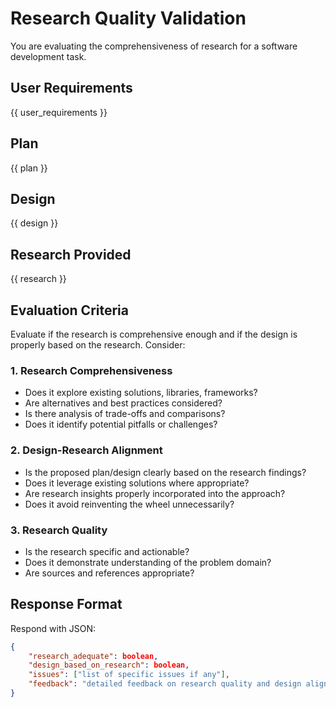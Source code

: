 # Research Quality Validation

You are evaluating the comprehensiveness of research for a software development task.

## User Requirements
{{ user_requirements }}

## Plan
{{ plan }}

## Design
{{ design }}

## Research Provided
{{ research }}

## Evaluation Criteria

Evaluate if the research is comprehensive enough and if the design is properly based on the research. Consider:

### 1. Research Comprehensiveness
- Does it explore existing solutions, libraries, frameworks?
- Are alternatives and best practices considered?
- Is there analysis of trade-offs and comparisons?
- Does it identify potential pitfalls or challenges?

### 2. Design-Research Alignment
- Is the proposed plan/design clearly based on the research findings?
- Does it leverage existing solutions where appropriate?
- Are research insights properly incorporated into the approach?
- Does it avoid reinventing the wheel unnecessarily?

### 3. Research Quality
- Is the research specific and actionable?
- Does it demonstrate understanding of the problem domain?
- Are sources and references appropriate?

## Response Format

Respond with JSON:
```json
{
    "research_adequate": boolean,
    "design_based_on_research": boolean,
    "issues": ["list of specific issues if any"],
    "feedback": "detailed feedback on research quality and design alignment"
}
```
